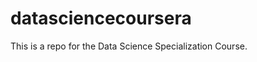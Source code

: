 datasciencecoursera
===================

This is a repo for the Data Science Specialization Course.
